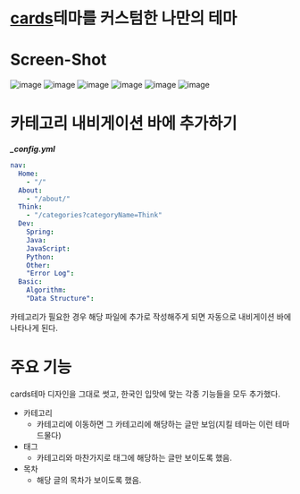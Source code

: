 # [cards](http://webjeda.com/cards)테마를 커스텀한 나만의 테마

# Screen-Shot
![image](https://user-images.githubusercontent.com/45007556/103618886-0befd600-4f74-11eb-8a16-0fd3fa5d59ef.png)
![image](https://user-images.githubusercontent.com/45007556/103619014-4ce7ea80-4f74-11eb-86de-d1c43bc3f866.png)
![image](https://user-images.githubusercontent.com/45007556/103619071-6ab54f80-4f74-11eb-87bf-12746d33ec80.png)
![image](https://user-images.githubusercontent.com/45007556/103620327-9cc7b100-4f76-11eb-8efc-97fec315fe39.png)
![image](https://user-images.githubusercontent.com/45007556/103620685-45761080-4f77-11eb-8dc5-2354c034c2bf.png)
![image](https://user-images.githubusercontent.com/45007556/103619109-7ef94c80-4f74-11eb-932c-58ac0a544d13.png)

# 카테고리 내비게이션 바에 추가하기
***_config.yml***
```yml
nav:
  Home:
    - "/"
  About:
    - "/about/"
  Think:
    - "/categories?categoryName=Think"
  Dev:
    Spring:
    Java:
    JavaScript:
    Python:
    Other:
    "Error Log":
  Basic:
    Algorithm:
    "Data Structure":
```
카테고리가 필요한 경우 해당 파일에 추가로 작성해주게 되면 자동으로 내비게이션 바에 나타나게 된다.

# 주요 기능
cards테마 디자인을 그대로 썻고, 한국인 입맛에 맞는 각종 기능들을 모두 추가했다.

- 카테고리
  - 카테고리에 이동하면 그 카테고리에 해당하는 글만 보임(지킬 테마는 이런 테마 드물다)
- 태그
  - 카테고리와 마찬가지로 태그에 해당하는 글만 보이도록 했음.
- 목차
  - 해당 글의 목차가 보이도록 했음.